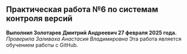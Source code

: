 <h2>Практическая работа №6 по системам контроля версий</h2>
<b>Выполнил Золотарев Дмитрий Андреевич 27 февраля 2025 года.</b>
<i>Проверила Заливаха Анастасия Владимировна</i>
Эта работа является обучением работы с GitHub.
